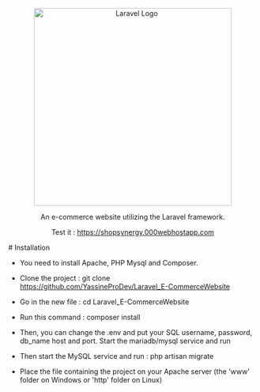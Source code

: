 <div align="center">
<a href="https://laravel.com" target="_blank"><img src="https://raw.githubusercontent.com/laravel/art/master/logo-lockup/5%20SVG/2%20CMYK/1%20Full%20Color/laravel-logolockup-cmyk-red.svg" width="400" alt="Laravel Logo"></a>


An e-commerce website utilizing the Laravel framework.

Test it : https://shopsynergy.000webhostapp.com
</div>
# Installation

- You need to install Apache, PHP Mysql and Composer.

- Clone the project : git clone https://github.com/YassineProDev/Laravel_E-CommerceWebsite

- Go in the new file : cd Laravel_E-CommerceWebsite

- Run this command : composer install

- Then, you can change the .env and put your SQL username, password, db_name host and port. Start the mariadb/mysql service and run

- Then start the MySQL service and run : php artisan migrate

- Place the file containing the project on your Apache server (the 'www' folder on Windows or 'http' folder on Linux)
